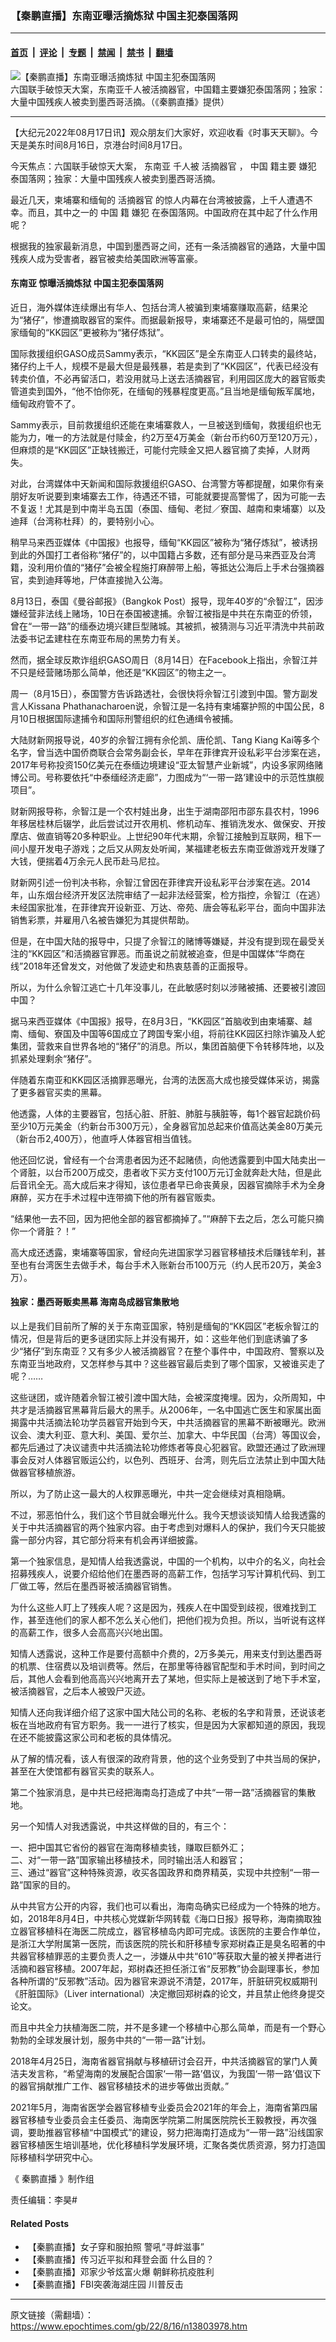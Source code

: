 ### 【秦鹏直播】东南亚曝活摘炼狱 中国主犯泰国落网

---

#### [首页](../../../..?n13803978) &nbsp;|&nbsp; [评论](../../../../../epoch-comment?n13803978) &nbsp;|&nbsp; [专题](../../../../../epoch-special?n13803978) &nbsp;|&nbsp; [禁闻](../../../../../epoch-news?n13803978) &nbsp;|&nbsp; [禁书](../../../../../books?n13803978) &nbsp;|&nbsp; [翻墙](https://github.com/gfw-breaker/nogfw/blob/master/README.md?n13803978)


<div><img alt="【秦鹏直播】东南亚曝活摘炼狱 中国主犯泰国落网" class="attachment-djy_600_400 size-djy_600_400 wp-post-image" src="https://i.epochtimes.com/assets/uploads/2022/08/id13803993-1200-800-600x400.jpg"/>
<div class="caption">
 六国联手破惊天大案，东南亚千人被活摘器官，中国籍主要嫌犯泰国落网；独家：大量中国残疾人被卖到墨西哥活摘。（《秦鹏直播》提供）
</div></div><hr/><div class="post_content" id="artbody" itemprop="articleBody">
 <!-- article content begin -->
 <p>
  【大纪元2022年08月17日讯】观众朋友们大家好，欢迎收看《时事天天聊》。今天是美东时间8月16日，京港台时间8月17日。
 </p>
 <p>
  今天焦点：六国联手破惊天大案，
  <ok href="https://www.epochtimes.com/gb/tag/%E4%B8%9C%E5%8D%97%E4%BA%9A.html">
   东南亚
  </ok>
  千人被
  <ok href="https://www.epochtimes.com/gb/tag/%E6%B4%BB%E6%91%98%E5%99%A8%E5%AE%98.html">
   活摘器官
  </ok>
  ，
  <ok href="https://www.epochtimes.com/gb/tag/%E4%B8%AD%E5%9B%BD.html">
   中国
  </ok>
  籍主要
  <ok href="https://www.epochtimes.com/gb/tag/%E5%AB%8C%E7%8A%AF.html">
   嫌犯
  </ok>
  泰国落网；独家：大量中国残疾人被卖到墨西哥活摘。
 </p>
 <p>
  最近几天，柬埔寨和缅甸的
  <ok href="https://www.epochtimes.com/gb/tag/%E6%B4%BB%E6%91%98%E5%99%A8%E5%AE%98.html">
   活摘器官
  </ok>
  的惊人内幕在台湾被披露，上千人遭遇不幸。而且，其中之一的
  <ok href="https://www.epochtimes.com/gb/tag/%E4%B8%AD%E5%9B%BD.html">
   中国
  </ok>
  籍
  <ok href="https://www.epochtimes.com/gb/tag/%E5%AB%8C%E7%8A%AF.html">
   嫌犯
  </ok>
  在泰国落网。中国政府在其中起了什么作用呢？
 </p>
 <p>
  根据我的独家最新消息，中国到墨西哥之间，还有一条活摘器官的通路，大量中国残疾人成为受害者，器官被卖给美国欧洲等富豪。
 </p>
 <h4>
  <ok href="https://www.epochtimes.com/gb/tag/%E4%B8%9C%E5%8D%97%E4%BA%9A.html">
   东南亚
  </ok>
  惊曝活摘炼狱 中国主犯泰国落网
 </h4>
 <p>
  近日，海外媒体连续爆出有华人、包括台湾人被骗到柬埔寨赚取高薪，结果沦为“猪仔”，惨遭摘取器官的案件。而据最新报导，柬埔寨还不是最可怕的，隔壁国家缅甸的“KK园区”更被称为“猪仔炼狱”。
 </p>
 <p>
  国际救援组织GASO成员Sammy表示，“KK园区”是全东南亚人口转卖的最终站，猪仔约上千人，规模不是最大但是最残暴，若是卖到了“KK园区”，代表已经没有转卖价值，不必再留活口，若没用就马上送去活摘器官，利用园区庞大的器官贩卖管道卖到国外，“他不怕你死，在缅甸的残暴程度更高。”且当地是缅甸叛军属地，缅甸政府管不了。
 </p>
 <p>
  Sammy表示，目前救援组织还能在柬埔寨救人，一旦被送到缅甸，救援组织也无能为力，唯一的方法就是付赎金，约2万至4万美金（新台币约60万至120万元），但麻烦的是“KK园区”正缺钱搬迁，可能付完赎金又把人器官摘了卖掉，人财两失。
 </p>
 <p>
  对此，台湾媒体中天新闻和国际救援组织GASO、台湾警方等都提醒，如果你有亲朋好友听说要到柬埔寨去工作，待遇还不错，可能就要提高警惕了，因为可能一去不复返！尤其是到中南半岛五国（泰国、缅甸、老挝／寮国、越南和柬埔寨）以及迪拜（台湾称杜拜）的，要特别小心。
 </p>
 <p>
  稍早马来西亚媒体《中国报》也报导，缅甸“KK园区”被称为“猪仔炼狱”，被诱拐到此的外国打工者俗称“猪仔”的，以中国籍占多数，还有部分是马来西亚及台湾籍，没利用价值的“猪仔”会被全程施打麻醉带上船，等抵达公海后上手术台强摘器官，卖到迪拜等地，尸体直接抛入公海。
 </p>
 <p>
  8月13日，泰国《曼谷邮报》（Bangkok Post）报导，现年40岁的“佘智江”，因涉嫌经营非法线上赌场，10日在泰国被逮捕。佘智江被指是中共在东南亚的侨领，曾在“一带一路”的缅泰边境兴建巨型赌城。其被抓，被猜测与习近平清洗中共前政法委书记孟建柱在东南亚布局的黑势力有关。
 </p>
 <p>
  然而，据全球反欺诈组织GASO周日（8月14日）在Facebook上指出，佘智江并不只是经营赌场那么简单，他还是“KK园区”的物主之一。
 </p>
 <p>
  周一（8月15日），泰国警方告诉路透社，会很快将佘智江引渡到中国。警方副发言人Kissana Phathanacharoen说，佘智江是一名持有柬埔寨护照的中国公民，8月10日根据国际逮捕令和国际刑警组织的红色通缉令被捕。
 </p>
 <p>
  大陆财新网报导说，40岁的佘智江拥有佘伦凯、唐伦凯、Tang Kiang Kai等多个名字，曾当选中国侨商联合会常务副会长，早年在菲律宾开设私彩平台涉案在逃，2017年号称投资150亿美元在泰缅边境建设“亚太智慧产业新城”，内设多家网络赌博公司。号称要依托“中泰缅经济走廊”，力图成为“‘一带一路’建设中的示范性旗舰项目”。
 </p>
 <p>
  财新网报导称，佘智江是一个农村娃出身，出生于湖南邵阳市邵东县农村，1996年移居桂林后辍学，此后尝试过开农用机、修机动车、推销洗发水、做保安、开按摩店、做直销等20多种职业。上世纪90年代末期，佘智江接触到互联网，租下一间小屋开发电子游戏；之后又从网友处听闻，某福建老板去东南亚做游戏开发赚了大钱，便揣着4万余元人民币赴马尼拉。
 </p>
 <p>
  财新网引述一份判决书称，佘智江曾因在菲律宾开设私彩平台涉案在逃。2014年，山东烟台经济开发区法院审结了一起非法经营案，检方指控，佘智江（在逃）未经国家批准，在菲律宾开设新亚、万达、帝苑、唐会等私彩平台，面向中国非法销售彩票，并雇用八名被告嫌犯为其提供帮助。
 </p>
 <p>
  但是，在中国大陆的报导中，只提了佘智江的赌博等嫌疑，并没有提到现在最受关注的“KK园区”和活摘器官罪恶。而虽说之前就被追查，但是中国媒体“华商在线”2018年还曾发文，对他做了发迹史和热衷慈善的正面报导。
 </p>
 <p>
  所以，为什么佘智江逃亡十几年没事儿，在此敏感时刻以涉赌被捕、还要被引渡回中国？
 </p>
 <p>
  据马来西亚媒体《中国报》报导，在8月3日，“KK园区”首脑收到由柬埔寨、越南、缅甸、寮国及中国等6国成立了跨国专案小组，将前往KK园区扫除诈骗及人蛇集团，营救来自世界各地的“猪仔”的消息。所以，集团首脑便下令转移阵地，以及抓紧处理剩余“猪仔”。
 </p>
 <p>
  伴随着东南亚和KK园区活摘罪恶曝光，台湾的法医高大成也接受媒体采访，揭露了更多器官买卖的黑幕。
 </p>
 <p>
  他透露，人体的主要器官，包括心脏、肝脏、肺脏与胰脏等，每1个器官起跳价码至少10万元美金（约新台币300万元），全身器官加总起来价值高达美金80万美元（新台币2,400万），他直呼人体器官相当值钱。
 </p>
 <p>
  他还回忆说，曾经有一个台湾患者因为还不起赌债，向他透露要到中国大陆卖出一个肾脏，以台币200万成交，患者收下买方支付100万元订金就奔赴大陆，但是此后音讯全无。高大成后来才得知，该位患者早已命丧黄泉，因器官摘除手术为全身麻醉，买方在手术过程中连带摘下他的所有器官贩卖。
 </p>
 <p>
  “结果他一去不回，因为把他全部的器官都摘掉了。”“麻醉下去之后，怎么可能只摘你一个肾脏？！”
 </p>
 <p>
  高大成还透露，柬埔寨等国家，曾经向先进国家学习器官移植技术后赚钱牟利，甚至也有台湾医生去做手术，每台手术入账新台币100万元（约人民币20万，美金3万）。
 </p>
 <h4>
  独家：墨西哥贩卖黑幕 海南岛成器官集散地
 </h4>
 <p>
  以上是我们目前所了解的关于东南亚国家，特别是缅甸的“KK园区”老板佘智江的情况，但是背后的更多谜团实际上并没有揭开，如：这些年他们到底诱骗了多少“猪仔”到东南亚？又有多少人被活摘器官？在整个事件中，中国政府、警察以及东南亚当地政府，又怎样参与其中？这些器官最后卖到了哪个国家，又被谁买走了呢？……
 </p>
 <p>
  这些谜团，或许随着佘智江被引渡中国大陆，会被深度掩埋。因为，众所周知，中共才是活摘器官黑幕背后最大的黑手。从2006年，一名中国逃亡医生和家属出面揭露中共活摘法轮功学员器官开始到今天，中共活摘器官的黑幕不断被曝光。欧洲议会、澳大利亚、意大利、美国、爱尔兰、加拿大、中华民国（台湾）等国议会，都先后通过了决议谴责中共活摘法轮功修炼者等良心犯器官。欧盟还通过了欧洲理事会反对人体器官贩运公约，以色列、西班牙、台湾，则先后立法禁止到中国大陆做器官移植旅游。
 </p>
 <p>
  所以，为了防止这一最大的人权罪恶曝光，中共一定会继续对真相隐瞒。
 </p>
 <p>
  不过，邪恶怕什么，我们这个节目就会曝光什么。我今天想谈谈知情人给我透露的关于中共活摘器官的两个独家内容。由于考虑到对爆料人的保护，我们今天只能披露一部分内容，其它部分将来有机会再详细披露。
 </p>
 <p>
  第一个独家信息，是知情人给我透露说，中国的一个机构，以中介的名义，向社会招募残疾人，说要介绍给他们在墨西哥的高薪工作，包括学习写计算机代码、到工厂做工等，然后在墨西哥被活摘器官销售。
 </p>
 <p>
  为什么这些人盯上了残疾人呢？这是因为，残疾人在中国受到歧视，很难找到工作，甚至连他们的家人都不怎么关心他们，把他们视为负担。所以，当听说有这样的高薪工作，很多人会高高兴兴地出国。
 </p>
 <p>
  知情人透露说，这种工作是要付高额中介费的，2万多美元，用来支付到达墨西哥的机票、住宿费以及培训费等。然后，在那里等待器官配型和手术时间，到时间之后，其他人会看到他高高兴兴地离开去了某地，但实际上是被送到了地下手术室，被活摘器官，之后本人被毁尸灭迹。
 </p>
 <p>
  知情人还向我详细介绍了这家中国大陆公司的名称、老板的名字和背景，还说该老板在当地政府有官方职务。我一一进行了核实，但是因为大家都知道的原因，我现在还不能披露这家公司和老板的具体情况。
 </p>
 <p>
  从了解的情况看，该人有很深的政府背景，他的这个业务受到了中共当局的保护，甚至在大使馆都有器官买卖的联系人。
 </p>
 <p>
  第二个独家消息，是中共已经把海南岛打造成了中共“一带一路”活摘器官的集散地。
 </p>
 <p>
  另一个知情人对我透露说，中共这样做的目的，有三个：
 </p>
 <p>
  一、把中国其它省份的器官在海南移植卖钱，赚取巨额外汇；
  <br/>
  二、对“一带一路”国家输出移植技术，同时输出活人和器官；
  <br/>
  三、通过“器官”这种特殊资源，收买各国政界和商界精英，实现中共控制“一带一路”国家的目的。
 </p>
 <p>
  从中共官方公开的内容，我们也可以看出，海南岛确实已经成为一个特殊的地方。如，2018年8月4日，中共核心党媒新华网转载《海口日报》报导称，海南摘取独立器官移植科在海医二院成立，器官移植岛内即可完成。该医院的主要合作单位，是浙江大学附属第一医院，而该医院的院长和肝移植专家郑树森正是臭名昭著的中共器官移植罪恶的主要负责人之一，涉嫌从中共“610”等获取大量的被关押者进行活摘和器官移植。2007年起，郑树森还担任浙江省“反邪教”协会副理事长，参加各种所谓的“反邪教”活动。因为器官来源说不清楚，2017年，肝脏研究权威期刊《肝脏国际》（Liver international）决定撤回郑树森的论文，并且禁止他终身提交论文。
 </p>
 <p>
  而且中共全力扶植海医二院，并不是多建一个移植中心那么简单，而是有一个野心勃勃的全球发展计划，服务中共的“一带一路”计划。
 </p>
 <p>
  2018年4月25日，海南省器官捐献与移植研讨会召开，中共活摘器官的掌门人黄洁夫发言称，“希望海南的发展配合国家‘一带一路’倡议，为我国‘一带一路’倡议下的器官捐献推广工作、器官移植技术的进步等做出贡献。”
 </p>
 <p>
  2021年5月，海南省医学会器官移植专业委员会2021年的年会上，海南省第四届器官移植专业委员会主任委员、海南医学院第二附属医院院长王毅教授，再次强调，要助推器官移植“中国模式”的建设，努力把海南打造成为“一带一路”沿线国家器官移植医生培训基地，优化移植科学发展环境，汇聚各类优质资源，努力打造国际移植科学研究中心。
 </p>
 <p>
  《
  <ok href="https://www.epochtimes.com/gb/tag/%E7%A7%A6%E9%B9%8F%E7%9B%B4%E6%92%AD.html">
   秦鹏直播
  </ok>
  》制作组
 </p>
 <p>
  责任编辑：李昊#
 </p>
 <div class="related-posts">
  <div class="related-posts-type" id="related-posts-MRP_all">
   <h4>
    Related Posts
   </h4>
   <ul>
    <li>
     <ok href="https://www.epochtimes.com/gb/22/8/15/n13803111.htm">
      <img alt="" class="attachment-thumbnail size-thumbnail wp-post-image" src="https://i.epochtimes.com/assets/uploads/2022/08/id13803239-1200-800-150x120.jpg"/>
     </ok>
     <ok href="https://www.epochtimes.com/gb/22/8/15/n13803111.htm">
      【秦鹏直播】女子穿和服拍照 警吼“寻衅滋事”
     </ok>
    </li>
    <li>
     <ok href="https://www.epochtimes.com/gb/22/8/12/n13801410.htm">
      <img alt="" class="attachment-thumbnail size-thumbnail wp-post-image" src="https://i.epochtimes.com/assets/uploads/2022/08/id13801412-1200-800-150x120.jpg"/>
     </ok>
     <ok href="https://www.epochtimes.com/gb/22/8/12/n13801410.htm">
      【秦鹏直播】传习近平拟和拜登会面 什么目的？
     </ok>
    </li>
    <li>
     <ok href="https://www.epochtimes.com/gb/22/8/11/n13800609.htm">
      <img alt="" class="attachment-thumbnail size-thumbnail wp-post-image" src="https://i.epochtimes.com/assets/uploads/2022/08/id13800615-1200-800-150x120.jpg"/>
     </ok>
     <ok href="https://www.epochtimes.com/gb/22/8/11/n13800609.htm">
      【秦鹏直播】邓家少爷炫富火爆 朝鲜称抗疫胜利
     </ok>
    </li>
    <li>
     <ok href="https://www.epochtimes.com/gb/22/8/9/n13799038.htm">
      <img alt="" class="attachment-thumbnail size-thumbnail wp-post-image" src="https://i.epochtimes.com/assets/uploads/2022/08/id13799097-1200-800-150x120.jpg"/>
     </ok>
     <ok href="https://www.epochtimes.com/gb/22/8/9/n13799038.htm">
      【秦鹏直播】FBI突袭海湖庄园 川普反击
     </ok>
    </li>
   </ul>
  </div>
 </div>
 <!-- article content end -->
 <div id="below_article_ad">
 </div>
</div>


---

原文链接（需翻墙）：https://www.epochtimes.com/gb/22/8/16/n13803978.htm
